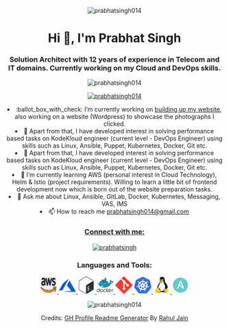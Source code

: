 <p align="center"> <img src="https://media.giphy.com/media/bAplZhiLAsNnG/giphy.gif" alt="prabhatsingh014" /> </p>
<h1 align="center">Hi 👋, I'm Prabhat Singh</h1>
<h3 align="center">Solution Architect with 12 years of experience in Telecom and IT domains. Currently working on my Cloud and DevOps skills.</h3>

<p align="center"> <img src="https://komarev.com/ghpvc/?username=prabhatsingh014&label=Profile%20views&color=0e75b6&style=flat" alt="prabhatsingh014" /> </p>

<p align="center"> <a href="https://github.com/ryo-ma/github-profile-trophy"><img src="https://github-profile-trophy.vercel.app/?username=prabhatsingh014" alt="prabhatsingh014" /></a> </p>

<li style="width=40%; height=40%" align="center"> :ballot_box_with_check: I’m currently working on <a href="https://prabhatsingh014.github.io/">building up my website</a>, also working on a website (Wordpress) to showcase the photographs I clicked.</li>

<li style="width=40%; height=40%" align="center">🔭 Apart from that, I have developed interest in solving performance based tasks on KodeKloud engineer (current level - DevOps Engineer) using skills such as Linux, Ansible, Puppet, Kubernetes, Docker, Git etc.</li>

<li style="width=40%; height=40%" align="center">🔭 Apart from that, I have developed interest in solving performance based tasks on KodeKloud engineer (current level - DevOps Engineer) using skills such as Linux, Ansible, Puppet, Kubernetes, Docker, Git etc.</li>

<li align="center">🌱 I’m currently learning AWS (personal interest in Cloud Technology), Helm & Istio (project requirements). Willing to learn a little bit of frontend development now which is born out of the website preparation tasks.</li>

<li align="center">💬 Ask me about Linux, Ansible, GitLab, Docker, Kubernetes, Messaging, VAS, IMS</li>

<li align="center">📫 How to reach me <a href="mailto:prabhatsingh014@gmail.com">prabhatsingh014@gmail.com</li>

<h3 align="center">Connect with me:</h3>
<p align="center">
<a href="https://linkedin.com/in/prabhatsingh" target="blank"><img align="center" src="https://raw.githubusercontent.com/rahuldkjain/github-profile-readme-generator/master/src/images/icons/Social/linked-in-alt.svg" alt="prabhatsingh" height="30" width="40" /></a>
</p>

<h3 align="center">Languages and Tools:</h3>
<p align="center"> <a href="https://aws.amazon.com" target="_blank" rel="noreferrer"> <img src="images/aws.png" alt="aws" width="40" height="40"/> </a> <a href="https://azure.microsoft.com/en-in/" target="_blank" rel="noreferrer"> <img src="images/azure.svg" alt="azure" width="40" height="40"/> </a> <a href="https://www.gnu.org/software/bash/" target="_blank" rel="noreferrer"> <img src="images/bash.png" alt="bash" width="40" height="40"/> </a> <a href="https://www.docker.com/" target="_blank" rel="noreferrer"> <img src="images/docker.svg" alt="docker" width="40" height="40"/> </a> <a href="https://git-scm.com/" target="_blank" rel="noreferrer"> <img src="images/git.svg" alt="git" width="40" height="40"/> </a> <a href="https://kubernetes.io" target="_blank" rel="noreferrer"> <img src="images/kubernetes.svg" alt="kubernetes" width="40" height="40"/> </a> <a href="https://www.linux.org/" target="_blank" rel="noreferrer"> <img src="images/linux.svg" alt="linux" width="40" height="40"/> </a> <a href="https://www.ansible.com/" target="_blank" rel="noreferrer"> <img src="images/ansible.png" alt="ansible" width="40" height="40"/> </a> </p>

<p align="center"><img src="https://github-readme-streak-stats.herokuapp.com/?user=prabhatsingh014&" alt="prabhatsingh014" /></p>

<p align="center">Credits: <a href="https://rahuldkjain.github.io/gh-profile-readme-generator/">GH Profile Readme Generator</a> By <a href="https://github.com/rahuldkjain">Rahul Jain</a></p>
